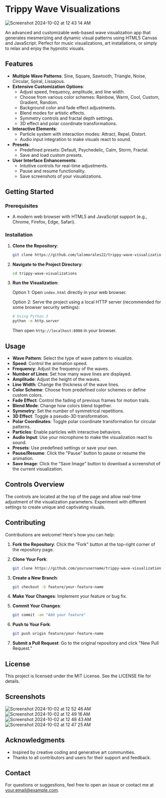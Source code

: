 # Trippy Wave Visualizations

![Screenshot 2024-10-02 at 12 43 14 AM](https://github.com/user-attachments/assets/0a54e254-bb8b-4a6b-b0b7-9ed6d67be661)

An advanced and customizable web-based wave visualization app that generates mesmerizing and dynamic visual patterns using HTML5 Canvas and JavaScript. Perfect for music visualizations, art installations, or simply to relax and enjoy the hypnotic visuals.

## Features

- **Multiple Wave Patterns**: Sine, Square, Sawtooth, Triangle, Noise, Circular, Spiral, Lissajous.
- **Extensive Customization Options**:
  - Adjust speed, frequency, amplitude, and line width.
  - Choose from various color schemes: Rainbow, Warm, Cool, Custom, Gradient, Random.
  - Background color and fade effect adjustments.
  - Blend modes for artistic effects.
  - Symmetry controls and fractal depth settings.
  - 3D effect and polar coordinate transformations.
- **Interactive Elements**:
  - Particle system with interaction modes: Attract, Repel, Distort.
  - Audio input integration to make visuals react to sound.
- **Presets**:
  - Predefined presets: Default, Psychedelic, Calm, Storm, Fractal.
  - Save and load custom presets.
- **User Interface Enhancements**:
  - Intuitive controls for real-time adjustments.
  - Pause and resume functionality.
  - Save screenshots of your visualizations.

## Getting Started

### Prerequisites

- A modern web browser with HTML5 and JavaScript support (e.g., Chrome, Firefox, Edge, Safari).

### Installation

1. **Clone the Repository**:

   ```bash
   git clone https://github.com/lalomorales22/trippy-wave-visualizations.git
   ```

2. **Navigate to the Project Directory**:

   ```bash
   cd trippy-wave-visualizations
   ```

3. **Run the Visualization**:

   Option 1: Open `index.html` directly in your web browser.

   Option 2: Serve the project using a local HTTP server (recommended for some browser security settings):

   ```bash
   # Using Python 3
   python -m http.server
   ```

   Then open `http://localhost:8000` in your browser.

## Usage

- **Wave Pattern**: Select the type of wave pattern to visualize.
- **Speed**: Control the animation speed.
- **Frequency**: Adjust the frequency of the waves.
- **Number of Lines**: Set how many wave lines are displayed.
- **Amplitude**: Adjust the height of the waves.
- **Line Width**: Change the thickness of the wave lines.
- **Color Scheme**: Choose from predefined color schemes or define custom colors.
- **Fade Effect**: Control the fading of previous frames for motion trails.
- **Blend Mode**: Change how colors blend together.
- **Symmetry**: Set the number of symmetrical repetitions.
- **3D Effect**: Toggle a pseudo-3D transformation.
- **Polar Coordinates**: Toggle polar coordinate transformation for circular patterns.
- **Particles**: Enable particles with interactive behaviors.
- **Audio Input**: Use your microphone to make the visualization react to sound.
- **Presets**: Use predefined settings or save your own.
- **Pause/Resume**: Click the "Pause" button to pause or resume the animation.
- **Save Image**: Click the "Save Image" button to download a screenshot of the current visualization.

## Controls Overview

The controls are located at the top of the page and allow real-time adjustment of the visualization parameters. Experiment with different settings to create unique and captivating visuals.

## Contributing

Contributions are welcome! Here's how you can help:

1. **Fork the Repository**:
   Click the "Fork" button at the top-right corner of the repository page.

2. **Clone Your Fork**:
   ```bash
   git clone https://github.com/yourusername/trippy-wave-visualizations.git
   ```

3. **Create a New Branch**:
   ```bash
   git checkout -b feature/your-feature-name
   ```

4. **Make Your Changes**:
   Implement your feature or bug fix.

5. **Commit Your Changes**:
   ```bash
   git commit -am "Add your feature"
   ```

6. **Push to Your Fork**:
   ```bash
   git push origin feature/your-feature-name
   ```

7. **Submit a Pull Request**:
   Go to the original repository and click "New Pull Request."

## License

This project is licensed under the MIT License. See the LICENSE file for details.

## Screenshots

![Screenshot 2024-10-02 at 12 52 46 AM](https://github.com/user-attachments/assets/4bdf9a52-bec6-4e17-893e-b7510ecf4830)
![Screenshot 2024-10-02 at 12 49 16 AM](https://github.com/user-attachments/assets/4be4b9b8-ec9e-43ff-8d5c-7c2a441c656f)
![Screenshot 2024-10-02 at 12 48 43 AM](https://github.com/user-attachments/assets/96f9bb2e-e903-4623-b5a2-e584a23c8127)
![Screenshot 2024-10-02 at 12 47 25 AM](https://github.com/user-attachments/assets/01432044-a2e1-4586-b917-4ac0c9be6424)


## Acknowledgments

- Inspired by creative coding and generative art communities.
- Thanks to all contributors and users for their support and feedback.

## Contact

For questions or suggestions, feel free to open an issue or contact me at your.email@example.com.
